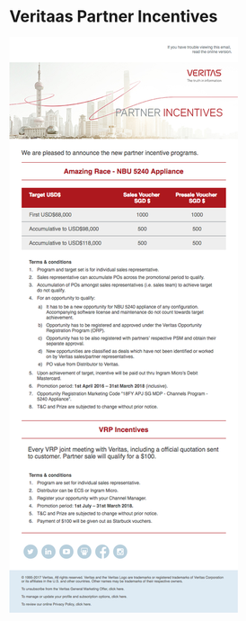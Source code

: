 # Veritaas Partner Incentives

![](https://github.com/gbjack/partner-incentives/blob/master/img/preview.png)
